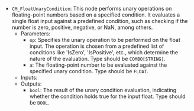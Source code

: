- `CM_FloatUnaryCondition`: This node performs unary operations on floating-point numbers based on a specified condition. It evaluates a single float input against a predefined condition, such as checking if the number is zero, positive, negative, or NaN, among others.
    - Parameters:
        - `op`: Specifies the unary operation to be performed on the float input. The operation is chosen from a predefined list of conditions like 'IsZero', 'IsPositive', etc., which determine the nature of the evaluation. Type should be `COMBO[STRING]`.
        - `a`: The floating-point number to be evaluated against the specified unary condition. Type should be `FLOAT`.
    - Inputs:
    - Outputs:
        - `bool`: The result of the unary condition evaluation, indicating whether the condition holds true for the input float. Type should be `BOOL`.
